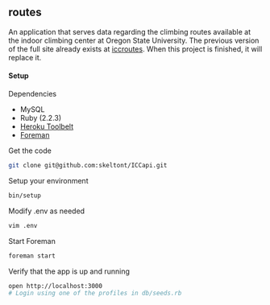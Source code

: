 ## routes
An application that serves data regarding the climbing routes available at the indoor climbing center at Oregon State University. The previous version of the full site already exists at [iccroutes](https://iccroutes.com). When this project is finished, it will replace it.

#### Setup
Dependencies
- MySQL
- Ruby (2.2.3)
- [Heroku Toolbelt](https://toolbelt.heroku.com/)
- [Foreman](https://github.com/ddollar/foreman)

Get the code
```sh
git clone git@github.com:skeltont/ICCapi.git
```

Setup your environment
```sh
bin/setup
```

Modify .env as needed
```sh
vim .env
```

Start Foreman
```sh
foreman start
```

Verify that the app is up and running
```sh
open http://localhost:3000
# Login using one of the profiles in db/seeds.rb
```
